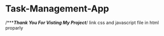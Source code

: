 # Task-Management-App
/********************************Thank You For Visting My Project*****************************/
link css and javascript file in html proparly 
